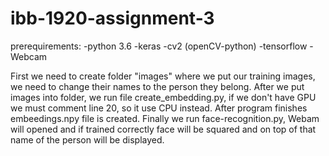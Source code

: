 # ibb-1920-assignment-3

prerequirements:
-python 3.6
-keras
-cv2 (openCV-python)
-tensorflow
-Webcam

First we need to create folder "images" where we put our training images, we need to change their names to the person they belong. After we put images into folder, we run file create_embedding.py, if we don't have GPU we must comment line 20, so it use CPU instead. After program finishes embeedings.npy file is created. Finally we run face-recognition.py, Webam will opened and if trained correctly face will be squared and on top of that name of the person will be displayed.

